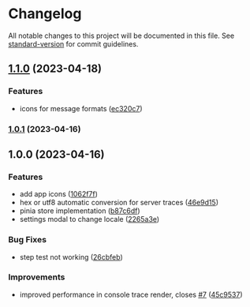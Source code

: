 # Changelog

All notable changes to this project will be documented in this file. See [standard-version](https://github.com/conventional-changelog/standard-version) for commit guidelines.

## [1.1.0](https://github.com/Fabio286/mizar/compare/v1.0.1...v1.1.0) (2023-04-18)


### Features

* icons for message formats ([ec320c7](https://github.com/Fabio286/mizar/commit/ec320c79c0caacad7b35bbfcf3d5f53a028ac347))

### [1.0.1](https://github.com/Fabio286/mizar/compare/v1.0.0...v1.0.1) (2023-04-16)

## 1.0.0 (2023-04-16)


### Features

* add app icons ([1062f7f](https://github.com/Fabio286/mizar/commit/1062f7f7e336f00a51959851668222100b1eb0b6))
* hex or utf8 automatic conversion for server traces ([46e9d15](https://github.com/Fabio286/mizar/commit/46e9d157d695b3b0574288a752b4226f3ec73bd4))
* pinia store implementation ([b87c6df](https://github.com/Fabio286/mizar/commit/b87c6df3a0d163a2d7fe3fe0075bbbfbb6b7fb7e))
* settings modal to change locale ([2265a3e](https://github.com/Fabio286/mizar/commit/2265a3e40eaa4d957c8922a0e0a3b30d6dcf0eeb))


### Bug Fixes

* step test not working ([26cbfeb](https://github.com/Fabio286/mizar/commit/26cbfebdc205318a41972bdc363dd2c23c2029b3))


### Improvements

* improved performance in console trace render, closes [#7](https://github.com/Fabio286/mizar/issues/7) ([45c9537](https://github.com/Fabio286/mizar/commit/45c9537cc91a1b5b635e5f4ffc024c27c902caeb))
